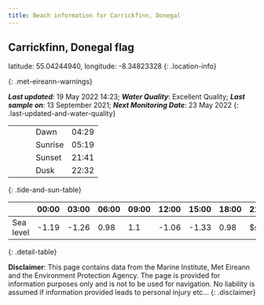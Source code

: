 ```yaml
---
title: Beach information for Carrickfinn, Donegal
---
```

## Carrickfinn, Donegal <span class="material-icons blue-flag" alt="This a Blue Flag beach">flag</span>

latitude: 55.04244940, longitude: -8.34823328
{: .location-info}


{: .met-eireann-warnings}

___Last updated___: 19 May 2022 14:23; ___Water Quality___: Excellent Quality;
___Last sample on___: 13 September 2021; ___Next Monitoring Date___: 23 May 2022
{: .last-updated-and-water-quality}

|   |   |   |   |   |
|---|---|---|---|---|
|   |   |   | Dawn  | 04:29 |
|   |   |   | Sunrise  | 05:19 |
|   |   |   | Sunset  | 21:41 |
|   |   |   | Dusk  | 22:32 |
{: .tide-and-sun-table}

<div></div>

| | 00:00 | 03:00 | 06:00 | 09:00 | 12:00 | 15:00 | 18:00 | 21:00 |
|---|---|---|---|---|---|---|---|---|
| Sea level | -1.19 | -1.26 | 0.98 | 1.1| -1.06 | -1.33 | 0.98 | $sl21 |
{: .detail-table}

__Disclaimer__: This page contains data from the Marine Institute,
Met Eireann and the Environment Protection Agency. The page is provided for
information purposes only and is not to be used for navigation. No liability
is assumed if information provided leads to personal injury etc...
{: .disclaimer}